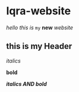 # Iqra-website

<em>hello this is</em> <code>my</code> **new** <em>website</em>

<h2> this is my Header </h2>

<em>italics</em>

**bold**

<strong><em> italics AND bold</em></strong>
